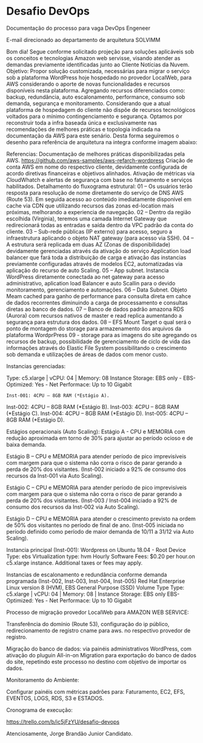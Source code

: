 # Desafio DevOps

Documentação do processo para vaga DevOps Engeneer

E-mail direcionado ao departamento de arquitetura SOLVIMM

Bom dia!
Segue conforme solicitado projeção para soluções aplicáveis sob os conceitos e tecnologias Amazon web servisse, visando atender as demandas previamente identificadas junto ao Cliente Notícias da Nuvem.
Objetivo: Propor solução customizada, necessárias para migrar o serviço sob a plataforma WordPress hoje hospedado no provedor LocalWeb, para AWS considerando o aporte de novas funcionalidades e recursos disponíveis nesta plataforma. Agregando recursos diferenciados como: backup, redundância, auto escalonamento, performance, consumo sob demanda, segurança e monitoramento.
Considerando que a atual plataforma de hospedagem do cliente não dispõe de recursos tecnológicos voltados para o mínimo contingenciamento e segurança. Optamos por reconstruir toda a infra baseada única e exclusivamente nas recomendações de melhores práticas e topologia indicada na documentação da AWS para este senário. Desta forma seguiremos o desenho para referência de arquitetura na integra conforme imagem abaixo:
 
Referencias: Documentação de melhores práticas disponibilizadas pela AWS.
https://github.com/aws-samples/aws-refarch-wordpress
Criação de conta AWS em nome do respectivo cliente, devidamente configurada de acordo diretivas financeiras e objetivos alinhados. Ativação de métricas via CloudWhatch e alertas de segurança com base no faturamento e serviços habilitados.
Detalhamento do fluxograma estrutural:
01 – Os usuários terão resposta para resolução de nome diretamente do serviço de DNS AWS (Route 53). Em seguida acesso ao conteúdo imediatamente disponível em cache via CDN que utilizando recursos das zonas ed-location mais próximas, melhorando a experiencia de navegação.
02 – Dentro da região escolhida (Virginia), teremos uma camada Internet Gateway que redirecionará todas as entradas e saída dentro da VPC padrão da conta do cliente. 
03 –  Sub-rede públicas (IP externo) para acesso, seguro a infraestrutura aplicando o objeto NAT gateway (para acesso via SSH).
04 – A estrutura será replicada em duas AZ (Zonas de disponibilidade) devidamente gerenciadas através da ativação do serviço Application load balancer que fará toda a distribuição de carga e ativação das instancias previamente configuradas através de modelos EC2, automatizadas via aplicação do recurso de auto Scaling.
05 – App subnet. Instancia WordPress diretamente conectada ao net gateway para acesso administrativo, aplication load Balancer e auto Scallin para o devido monitoramento, gerenciamento e automações.
06 – Data Subnet. Objeto Meam cached para ganho de performance para consulta direta em cahce de dados recorrentes diminuindo a carga de processamento e consultas diretas ao banco de dados.
07 – Banco de dados padrão amazona RDS (Aurora) com recursos nativos de master e read replica aumentando a segurança para estrutura dos dados.
08 – EFS Mount Target o qual será o ponto de montagem do storage para armazenamento dos arquivos da plataforma WordprPress
09 - storage para as imagens do site agregando os recursos de backup, possibilidade de gerenciamento de ciclo de vida das informações através do Elastic File System possibilitando o crescimento sob demanda e utilizações de áreas de dados com menor custo.





Instancias gerenciadas:

Type: c5.xlarge | vCPU: 04 | Memory: 08
Instance Storage: EBS only - EBS-Optimized: Yes - Net Performace: Up to 10 Gigabit

	Inst-001: 4CPU – 8GB RAM (*Estágio A).
Inst-002: 4CPU – 8GB RAM (*Estágio B).
	Inst-003: 4CPU – 8GB RAM (*Estágio C).
	Inst-004: 4CPU – 8GB RAM (*Estágio D).
	Inst-005: 4CPU – 8GB RAM (*Estágio D).

Estágios operacionais (Auto Scaling):
Estágio A - CPU e MEMORIA com redução aproximada em torno de 30% para ajustar ao período ocioso e de baixa demanda.
 
Estágio B – CPU e MEMORIA para atender período de pico imprevisíveis com margem para que o sistema não corra o risco de parar gerando a perda de 20% dos visitantes. (Inst-002 iniciado a 92% de consumo dos recursos da Inst-001 via Auto Scaling).

Estágio C – CPU e MEMORIA para atender período de pico imprevisíveis com margem para que o sistema não corra o risco de parar gerando a perda de 20% dos visitantes. (Inst-003 / Inst-004 iniciado a 92% de consumo dos recursos da Inst-002 via Auto Scaling).

Estágio D – CPU e MEMORIA para atender o crescimento previsto na ordem de 50% dos visitantes no período de final de ano. (Inst-005 iniciada no período definido como período de maior demanda de 10/11 a 31/12 via Auto Scaling).

Instancia principal (Inst-001): Wordpress on Ubuntu 18.04 - Root Device Type: ebs Virtualization type: hvm Hourly Software Fees: $0.20 per hour.on c5.xlarge instance. Additional taxes or fees may apply.

Instancias de escalonamento e redundância conforme demanda programada (Inst-002, Inst-003, Inst-004, Inst-005)
Red Hat Enterprise Linux version 8 (HVM), EBS General Purpose (SSD) Volume Type
Type: c5.xlarge | vCPU: 04 | Memory: 08 | Instance Storage: EBS only
EBS-Optimized: Yes - Net Performace: Up to 10 Gigabit




Processo de migração provedor LocalWeb para AMAZON WEB SERVICE:

Transferência do domínio (Route 53), configuração do ip público, redirecionamento de registro cname para aws. no respectivo provedor de registro.

Migração do banco de dados: via painéis administrativos WordPress, com ativação do pluguin All-in-on Migration para exportação do banco de dados do site, repetindo este processo no destino com objetivo de importar os dados.

Monitoramento do Ambiente:

Configurar painéis com métricas padrões para: Faturamento, EC2, EFS, EVENTOS, LOGS, RDS, S3 e ESTADOS.

Cronograma de execução:
 

https://trello.com/b/ic5jFzYU/desafio-devops

Atenciosamente,
Jorge Brandão Junior
Candidato.
